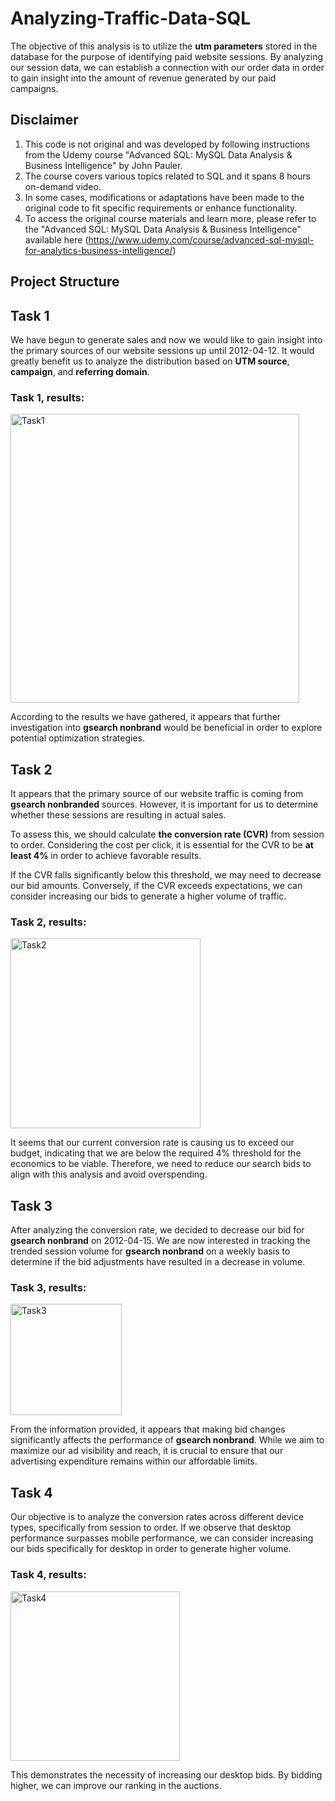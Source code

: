 # Analyzing-Traffic-Data-SQL
The objective of this analysis is to utilize the **utm parameters** stored
in the database for the purpose of identifying paid website sessions.
By analyzing our session data, we can establish a connection with our 
order data in order to gain insight into the amount of revenue generated
by our paid campaigns.

 ## Disclaimer
1. This code is not original and was developed by following instructions from the Udemy course
   "Advanced SQL: MySQL Data Analysis & Business Intelligence" by John Pauler.
2. The course covers various topics related to SQL and it spans 8 hours on-demand video.
3. In some cases, modifications or adaptations have been made to the original code to fit specific requirements or enhance functionality.
4.  To access the original course materials and learn more, please refer to the "Advanced SQL: MySQL Data Analysis & Business Intelligence" available here (https://www.udemy.com/course/advanced-sql-mysql-for-analytics-business-intelligence/)

## Project Structure
   
 ## Task 1
 We have begun to generate sales and now we would like to gain insight
 into the primary sources of our website sessions up until 2012-04-12. 
 It would greatly benefit us to analyze the distribution based on **UTM
 source**, **campaign**, and **referring domain**.
 
 ### Task 1, results:
<img width="462" alt="Task1" src="https://github.com/cdanghel/Analyzing-Traffic-Data-SQL/assets/131986570/3d9c27b3-20c5-4126-9e76-a2da188e2ecf">

According to the results we have gathered, it appears that further 
investigation into **gsearch nonbrand** would be beneficial in order
to explore potential optimization strategies.


  ## Task 2
 It appears that the primary source of our website traffic is coming
 from **gsearch nonbranded** sources. However, it is important for us
 to determine whether these sessions are resulting in actual sales.
 
 To assess this, we should calculate **the conversion rate (CVR)** from
 session to order. Considering the cost per click, it is essential
 for the CVR to be **at least 4%** in order to achieve favorable results.
 
 If the CVR falls significantly below this threshold, we may need to
 decrease our bid amounts. Conversely, if the CVR exceeds expectations,
 we can consider increasing our bids to generate a higher volume of 
 traffic.

 ### Task 2, results:
 
<img width="304" alt="Task2" src="https://github.com/cdanghel/Analyzing-Traffic-Data-SQL/assets/131986570/b322e9f2-657b-4d02-9516-e818215805ef">

It seems that our current conversion rate is causing us to exceed our budget, indicating that we are below the required 4% threshold for the economics to be viable. Therefore, we need to reduce our search bids to align with this analysis and avoid overspending.

## Task 3
 After analyzing the conversion rate, we decided to decrease our bid
 for **gsearch nonbrand**  on 2012-04-15. We are now interested in
 tracking the trended session volume for **gsearch nonbrand** on a weekly
 basis to determine if the bid adjustments have resulted in a decrease
 in volume.
 
### Task 3, results:
<img width="178" alt="Task3" src="https://github.com/cdanghel/Analyzing-Traffic-Data-SQL/assets/131986570/a50db7fb-6ef8-4988-9fa2-578a5fc253bd">

From the information provided, it appears that making bid changes 
significantly affects the performance of **gsearch nonbrand**.
While we aim to maximize our ad visibility and reach, it is
crucial to ensure that our advertising expenditure remains
within our affordable limits.

## Task 4
Our objective is to analyze the conversion rates across different device
 types, specifically from session to order. If we observe that desktop 
 performance surpasses mobile performance, we can consider increasing 
 our bids specifically for desktop in order to generate higher volume.
### Task 4, results:

<img width="271" alt="Task4" src="https://github.com/cdanghel/Analyzing-Traffic-Data-SQL/assets/131986570/79971d9b-1d12-4194-bc36-96b703fb34a2">

This demonstrates the necessity of increasing our desktop bids. By bidding 
higher, we can improve our ranking in the auctions.

